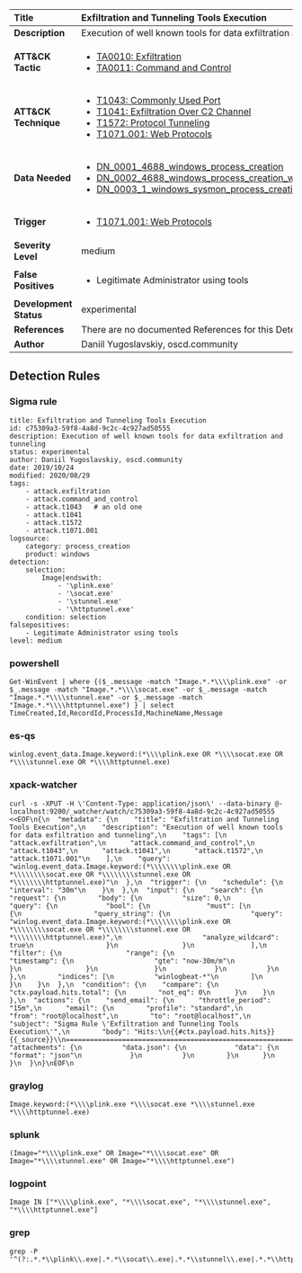 | Title                    | Exfiltration and Tunneling Tools Execution       |
|:-------------------------|:------------------|
| **Description**          | Execution of well known tools for data exfiltration and tunneling |
| **ATT&amp;CK Tactic**    |  <ul><li>[TA0010: Exfiltration](https://attack.mitre.org/tactics/TA0010)</li><li>[TA0011: Command and Control](https://attack.mitre.org/tactics/TA0011)</li></ul>  |
| **ATT&amp;CK Technique** | <ul><li>[T1043: Commonly Used Port](https://attack.mitre.org/techniques/T1043)</li><li>[T1041: Exfiltration Over C2 Channel](https://attack.mitre.org/techniques/T1041)</li><li>[T1572: Protocol Tunneling](https://attack.mitre.org/techniques/T1572)</li><li>[T1071.001: Web Protocols](https://attack.mitre.org/techniques/T1071/001)</li></ul>  |
| **Data Needed**          | <ul><li>[DN_0001_4688_windows_process_creation](../Data_Needed/DN_0001_4688_windows_process_creation.md)</li><li>[DN_0002_4688_windows_process_creation_with_commandline](../Data_Needed/DN_0002_4688_windows_process_creation_with_commandline.md)</li><li>[DN_0003_1_windows_sysmon_process_creation](../Data_Needed/DN_0003_1_windows_sysmon_process_creation.md)</li></ul>  |
| **Trigger**              | <ul><li>[T1071.001: Web Protocols](../Triggers/T1071.001.md)</li></ul>  |
| **Severity Level**       | medium |
| **False Positives**      | <ul><li>Legitimate Administrator using tools</li></ul>  |
| **Development Status**   | experimental |
| **References**           |  There are no documented References for this Detection Rule yet  |
| **Author**               | Daniil Yugoslavskiy, oscd.community |


## Detection Rules

### Sigma rule

```
title: Exfiltration and Tunneling Tools Execution
id: c75309a3-59f8-4a8d-9c2c-4c927ad50555
description: Execution of well known tools for data exfiltration and tunneling
status: experimental
author: Daniil Yugoslavskiy, oscd.community
date: 2019/10/24
modified: 2020/08/29
tags:
    - attack.exfiltration
    - attack.command_and_control
    - attack.t1043   # an old one
    - attack.t1041
    - attack.t1572
    - attack.t1071.001
logsource:
    category: process_creation
    product: windows
detection:
    selection:
        Image|endswith:
            - '\plink.exe'
            - '\socat.exe'
            - '\stunnel.exe'
            - '\httptunnel.exe'
    condition: selection
falsepositives:
    - Legitimate Administrator using tools
level: medium

```





### powershell
    
```
Get-WinEvent | where {($_.message -match "Image.*.*\\\\plink.exe" -or $_.message -match "Image.*.*\\\\socat.exe" -or $_.message -match "Image.*.*\\\\stunnel.exe" -or $_.message -match "Image.*.*\\\\httptunnel.exe") } | select TimeCreated,Id,RecordId,ProcessId,MachineName,Message
```


### es-qs
    
```
winlog.event_data.Image.keyword:(*\\\\plink.exe OR *\\\\socat.exe OR *\\\\stunnel.exe OR *\\\\httptunnel.exe)
```


### xpack-watcher
    
```
curl -s -XPUT -H \'Content-Type: application/json\' --data-binary @- localhost:9200/_watcher/watch/c75309a3-59f8-4a8d-9c2c-4c927ad50555 <<EOF\n{\n  "metadata": {\n    "title": "Exfiltration and Tunneling Tools Execution",\n    "description": "Execution of well known tools for data exfiltration and tunneling",\n    "tags": [\n      "attack.exfiltration",\n      "attack.command_and_control",\n      "attack.t1043",\n      "attack.t1041",\n      "attack.t1572",\n      "attack.t1071.001"\n    ],\n    "query": "winlog.event_data.Image.keyword:(*\\\\\\\\plink.exe OR *\\\\\\\\socat.exe OR *\\\\\\\\stunnel.exe OR *\\\\\\\\httptunnel.exe)"\n  },\n  "trigger": {\n    "schedule": {\n      "interval": "30m"\n    }\n  },\n  "input": {\n    "search": {\n      "request": {\n        "body": {\n          "size": 0,\n          "query": {\n            "bool": {\n              "must": [\n                {\n                  "query_string": {\n                    "query": "winlog.event_data.Image.keyword:(*\\\\\\\\plink.exe OR *\\\\\\\\socat.exe OR *\\\\\\\\stunnel.exe OR *\\\\\\\\httptunnel.exe)",\n                    "analyze_wildcard": true\n                  }\n                }\n              ],\n              "filter": {\n                "range": {\n                  "timestamp": {\n                    "gte": "now-30m/m"\n                  }\n                }\n              }\n            }\n          }\n        },\n        "indices": [\n          "winlogbeat-*"\n        ]\n      }\n    }\n  },\n  "condition": {\n    "compare": {\n      "ctx.payload.hits.total": {\n        "not_eq": 0\n      }\n    }\n  },\n  "actions": {\n    "send_email": {\n      "throttle_period": "15m",\n      "email": {\n        "profile": "standard",\n        "from": "root@localhost",\n        "to": "root@localhost",\n        "subject": "Sigma Rule \'Exfiltration and Tunneling Tools Execution\'",\n        "body": "Hits:\\n{{#ctx.payload.hits.hits}}{{_source}}\\n================================================================================\\n{{/ctx.payload.hits.hits}}",\n        "attachments": {\n          "data.json": {\n            "data": {\n              "format": "json"\n            }\n          }\n        }\n      }\n    }\n  }\n}\nEOF\n
```


### graylog
    
```
Image.keyword:(*\\\\plink.exe *\\\\socat.exe *\\\\stunnel.exe *\\\\httptunnel.exe)
```


### splunk
    
```
(Image="*\\\\plink.exe" OR Image="*\\\\socat.exe" OR Image="*\\\\stunnel.exe" OR Image="*\\\\httptunnel.exe")
```


### logpoint
    
```
Image IN ["*\\\\plink.exe", "*\\\\socat.exe", "*\\\\stunnel.exe", "*\\\\httptunnel.exe"]
```


### grep
    
```
grep -P '^(?:.*.*\\plink\\.exe|.*.*\\socat\\.exe|.*.*\\stunnel\\.exe|.*.*\\httptunnel\\.exe)'
```



